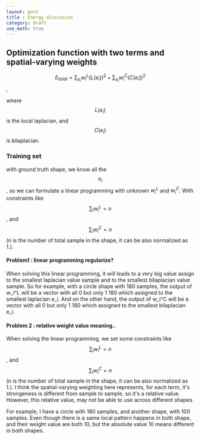 ```yaml
---
layout: post
title : Energy discussion		
category: draft
use_math: true
---
```

## Optimization function with two terms and spatial-varying weights 

$$ E_{total} = \sum_{e_i} w_i^L (L(e_i))^2 + \sum_{e_i} w_i^C (C(e_i))^2$$,

where $$L(e_i)$$ is the local laplacian, and $$C(e_i)$$ is bilaplacian.

### Training set

with ground truth shape, we know all the $$e_i$$, so we can formulate a linear programming with unknown $w_i^L$ and $w_i^C$.
With constraints like $$\sum_{i}w_i^L= n$$, and $$\sum_{i}w_i^C = n$$ (n is the number of total sample in the shape, it can be also normalized as 1.).

#### Problem1 : linear programming regularize?
When solving this linear programming, it will leads to a very big value assign to the smallest laplacian value sample and to the smallest bilaplacian value sample.
So for example, with a circle shape with 180 samples, the output of w_i^L will be a vector with all 0 but only 1 180 which assigned to the smallest laplacian e_i.
And on the other hand, the output of w_i^C will be a vector with all 0 but only 1 180 which assigned to the smallest bilaplacian e_i.

#### Problem 2 : relative weight value meaning..
When solving the linear programming, we set some constraints like $$\sum_{i}w_i^L= n$$, and $$\sum_{i}w_i^C = n$$ (n is the number of total sample in the shape, it can be also normalized as 1.).
I think the spatial-varying weighting here represents, for each term, it's strongeness is different from sample to sample, so it's a relative value.
However, this relative value, may not be able to use across different shapes.

For example, I have a circle with 180 samples, and another shape, with 100 samples.
Even though there is a same local pattern happens in both shape, and their weight value are both 10, but the absolute value 10 means different in both shapes.
